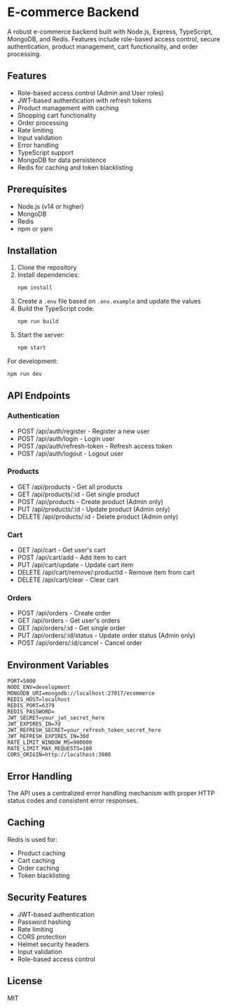 # E-commerce Backend

A robust e-commerce backend built with Node.js, Express, TypeScript, MongoDB, and Redis. Features include role-based access control, secure authentication, product management, cart functionality, and order processing.

## Features

- Role-based access control (Admin and User roles)
- JWT-based authentication with refresh tokens
- Product management with caching
- Shopping cart functionality
- Order processing
- Rate limiting
- Input validation
- Error handling
- TypeScript support
- MongoDB for data persistence
- Redis for caching and token blacklisting

## Prerequisites

- Node.js (v14 or higher)
- MongoDB
- Redis
- npm or yarn

## Installation

1. Clone the repository
2. Install dependencies:
   ```bash
   npm install
   ```
3. Create a `.env` file based on `.env.example` and update the values
4. Build the TypeScript code:
   ```bash
   npm run build
   ```
5. Start the server:
   ```bash
   npm start
   ```

For development:
```bash
npm run dev
```

## API Endpoints

### Authentication
- POST /api/auth/register - Register a new user
- POST /api/auth/login - Login user
- POST /api/auth/refresh-token - Refresh access token
- POST /api/auth/logout - Logout user

### Products
- GET /api/products - Get all products
- GET /api/products/:id - Get single product
- POST /api/products - Create product (Admin only)
- PUT /api/products/:id - Update product (Admin only)
- DELETE /api/products/:id - Delete product (Admin only)

### Cart
- GET /api/cart - Get user's cart
- POST /api/cart/add - Add item to cart
- PUT /api/cart/update - Update cart item
- DELETE /api/cart/remove/:productId - Remove item from cart
- DELETE /api/cart/clear - Clear cart

### Orders
- POST /api/orders - Create order
- GET /api/orders - Get user's orders
- GET /api/orders/:id - Get single order
- PUT /api/orders/:id/status - Update order status (Admin only)
- POST /api/orders/:id/cancel - Cancel order

## Environment Variables

```env
PORT=5000
NODE_ENV=development
MONGODB_URI=mongodb://localhost:27017/ecommerce
REDIS_HOST=localhost
REDIS_PORT=6379
REDIS_PASSWORD=
JWT_SECRET=your_jwt_secret_here
JWT_EXPIRES_IN=7d
JWT_REFRESH_SECRET=your_refresh_token_secret_here
JWT_REFRESH_EXPIRES_IN=30d
RATE_LIMIT_WINDOW_MS=900000
RATE_LIMIT_MAX_REQUESTS=100
CORS_ORIGIN=http://localhost:3000
```

## Error Handling

The API uses a centralized error handling mechanism with proper HTTP status codes and consistent error responses.

## Caching

Redis is used for:
- Product caching
- Cart caching
- Order caching
- Token blacklisting

## Security Features

- JWT-based authentication
- Password hashing
- Rate limiting
- CORS protection
- Helmet security headers
- Input validation
- Role-based access control

## License

MIT 